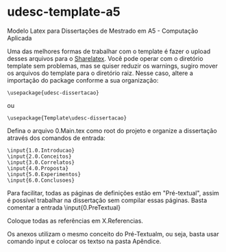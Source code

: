 # udesc-template-a5
Modelo Latex para Dissertações de Mestrado em A5 - Computação Aplicada

Uma das melhores formas de trabalhar com o template é fazer o upload desses arquivos para o [Sharelatex](https://www.sharelatex.com?r=42e77376&rm=d&rs=b). Você pode operar com o diretório template sem problemas, mas se quiser reduzir os warnings, sugiro mover os arquivos do template para o diretório raiz. Nesse caso, altere a importação do package conforme a sua organização:

```
\usepackage{udesc-dissertacao}
```
ou 
```
\usepackage{Template\udesc-dissertacao}
```

Defina o arquivo 0.Main.tex como root do projeto e organize a dissertação através dos comandos de entrada:
```
\input{1.0.Introducao}
\input{2.0.Conceitos}
\input{3.0.Correlatos}
\input{4.0.Proposta}
\input{5.0.Experimentos}
\input{6.0.Conclusoes}
```

Para facilitar, todas as páginas de definições estão em "Pré-textual", assim é possível trabalhar na dissertação sem compilar essas páginas. Basta comentar a entrada \input{0.PreTextual}

Coloque todas as referências em X.Referencias.

Os anexos utilizam o mesmo conceito do Pré-Textualm, ou seja, basta usar comando input e colocar os textso na pasta Apêndice.
